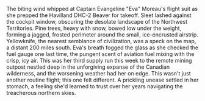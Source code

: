 The biting wind whipped at Captain Evangeline "Eva" Moreau's flight suit as she prepped the Havilland DHC-2 Beaver for takeoff.  Sleet lashed against the cockpit window, obscuring the desolate landscape of the Northwest Territories.  Pine trees, heavy with snow, bowed low under the weight, forming a jagged, frosted perimeter around the small, ice-encrusted airstrip.  Yellowknife, the nearest semblance of civilization, was a speck on the map, a distant 200 miles south.  Eva's breath fogged the glass as she checked the fuel gauge one last time, the pungent scent of aviation fuel mixing with the crisp, icy air.  This was her third supply run this week to the remote mining outpost nestled deep in the unforgiving expanse of the Canadian wilderness, and the worsening weather had her on edge.  This wasn't just another routine flight; this one felt different.  A prickling unease settled in her stomach, a feeling she'd learned to trust over her years navigating the treacherous northern skies.
